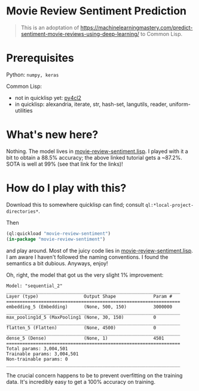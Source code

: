 
# Movie Review Sentiment Prediction

> This is an adoptation of https://machinelearningmastery.com/predict-sentiment-movie-reviews-using-deep-learning/ to Common Lisp.

# Prerequisites

Python: `numpy, keras`

Common Lisp:
- not in quicklisp yet: [py4cl2](#https://github.com/digikar99/py4cl2)
- in quicklisp: alexandria, iterate, str, hash-set, langutils, reader, uniform-utilities

# What's new here?

Nothing. The model lives in [movie-review-sentiment.lisp](./movie-review-sentiment.lisp). I played with it a bit to obtain a 88.5% accuracy; the above linked tutorial gets a ~87.2%. SOTA is well at 99% (see that link for the links)!

# How do I play with this?

Download this to somewhere quicklisp can find; consult `ql:*local-project-directories*`.

Then

```lisp
(ql:quickload "movie-review-sentiment")
(in-package "movie-review-sentiment")
```

and play around. Most of the juicy code lies in [movie-review-sentiment.lisp](./movie-review-sentiment.lisp). I am aware I haven't followed the naming conventions. I found the semantics a bit dubious. Anyways, enjoy!

Oh, right, the model that got us the very slight 1% improvement:

```
Model: "sequential_2"
_________________________________________________________________
Layer (type)                 Output Shape              Param #   
=================================================================
embedding_5 (Embedding)      (None, 500, 150)          3000000   
_________________________________________________________________
max_pooling1d_5 (MaxPooling1 (None, 30, 150)           0         
_________________________________________________________________
flatten_5 (Flatten)          (None, 4500)              0         
_________________________________________________________________
dense_5 (Dense)              (None, 1)                 4501      
=================================================================
Total params: 3,004,501
Trainable params: 3,004,501
Non-trainable params: 0
_________________________________________________________________

```

The crucial concern happens to be to prevent overfitting on the training data. It's incredibly easy to get a 100% accuracy on training.
